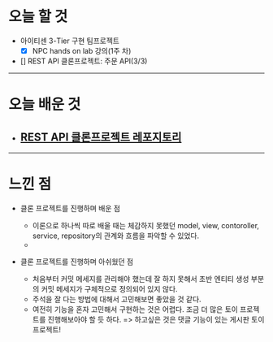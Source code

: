 # 오늘 할 것

- 아이티센 3-Tier 구현 팀프로젝트 
   - [x] NPC hands on lab 강의(1주 차) 
- [] REST API 클론프로젝트: 주문 API(3/3)


---

# 오늘 배운 것

- [REST API 클론프로젝트 레포지토리](https://github.com/suran-kim/cnu_backend_TIL/blob/cd6353e227ba943531712d05a44e516ca38cf12e/Study/%ED%81%B4%EB%9D%BC%EC%9A%B0%EB%93%9C/%5B%EC%95%84%EC%9D%B4%ED%8B%B0%EC%84%BC%20%EA%B8%B0%EC%88%A0%EA%B5%90%EC%9C%A1%5D%20%ED%81%B4%EB%9D%BC%EC%9A%B0%EB%93%9C%20%EC%BB%B4%ED%93%A8%ED%8C%85_Compute.md)
  -  

---

# 느낀 점
- 클론 프로젝트를 진행하며 배운 점
  - 이론으로 하나씩 따로 배울 때는 체감하지 못했던 model, view, contoroller, service, repository의 관계와 흐름을 파악할 수 있었다. 
  - 

- 클론 프로젝트를 진행하며 아쉬웠던 점
   - 처음부터 커밋 메세지를 관리해야 했는데 잘 하지 못해서 초반 엔티티 생성 부분의 커밋 메세지가 구체적으로 정의되어 있지 않다.
   - 주석을 잘 다는 방법에 대해서 고민해보면 좋았을 것 같다.
   - 여전히 기능을 혼자 고민해서 구현하는 것은 어렵다. 조금 더 많은 토이 프로젝트를 진행해보아야 할 듯 하다. => 하고싶은 것은 댓글 기능이 있는 게시판 토이 프로젝트! 